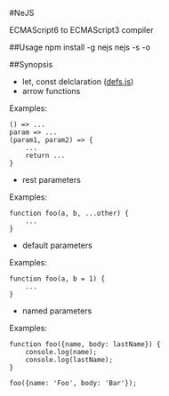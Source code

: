 #NeJS

ECMAScript6 to ECMAScript3 compiler

##Usage
    npm install -g nejs
    nejs -s <source> -o <output>

##Synopsis
* let, const delclaration ([defs.js](https://github.com/olov/defs))
* arrow functions

Examples:

    () => ...
    param => ...
    (param1, param2) => {
        ...
        return ...
    }

* rest parameters

Examples:

    function foo(a, b, ...other) {
        ...
    }

* default parameters

Examples:

    function foo(a, b = 1) {
        ...
    }

* named parameters

Examples:

    function foo({name, body: lastName}) {
        console.log(name);
        console.log(lastName);
    }

    foo({name: 'Foo', body: 'Bar'});
